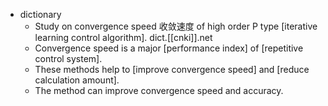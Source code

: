 - dictionary 
    - Study on convergence speed 收敛速度 of high order P type [iterative learning control algorithm]. dict.[[cnki]].net
    - Convergence speed is a major [performance index] of [repetitive control system].
    - These methods help to [improve convergence speed] and [reduce calculation amount].
    - The method can improve convergence speed and accuracy.
